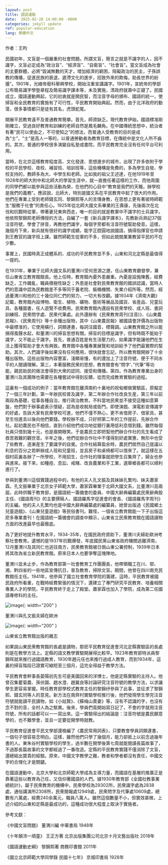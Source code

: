 ```yaml
---
layout: post
title: 國語運動         
date:  2025-02-28 14:00:00 -0000
categories: jekyll update
ref: popular-education
lang: 繁體中文
---
```


作者：王昀

民國初年，文盲是一個嚴重的社會問題。所謂文盲，簡言之就是不識字的人，因不識字，文盲必定成為“政治盲”、“經濟盲”、“自衛盲”、“社會盲”。當文盲成為社會的主要群體，必將“毀滅無數的天才，增加經濟的窮困，阻礙政治的民主，子孫誤教的傳播，促進民族的衰退，遲滯文化的進步，招致外來的欺侮，助長世界的紛擾”。1901年，光緒帝廢科舉興學校，開始注重宣講識字。1901年，宣統帝的學部公布簡易識字學塾章程及簡易識字課本等，未及實施，清政府就壽中正寢了。民國成立，國語運動興起，它的初衷就是開民智，而注音字母的頒布、國語的統一，使掃盲和全民教育的實施有了可行性，平民教育開始興起。然而，由于北洋政府的動蕩，很多事情都只是徒有其名，虎頭蛇尾。

開展平民教育遠不及普通教育簡單。首先，師資缺乏。現代教育伊始，國語標准剛剛確立，受過良好教育和訓練的老師自然是鳳毛麟角。在中國傳統思想中，統治者有著“民可以使由之，不可使知之”的想法，而普通人受教育的目的是成為“士”，“士”是高人一等的，以普通勞動者為教育目標，在傳統中是文化人所不齒的。其次，普通的學校很多演變自私塾或書院，而平民教育完全沒有任何平台可利用。

當時，在北京這樣教育程度高、文化發達、思想進步的城市，出現了許多依附于學校的平民學校、夜校、補習班、培訓班等，這些機構是免費的，多為學生自發、學校支持的，教師多為大、中學生和老師。比如我的祖父王述達，在他1919年至1928年的師大附中和北師大的學習生涯中，就一直擔任著這樣的工作，而他周圍的同學們都以能參與這些活動為榮，在他們的心目中“教育是我們的天職，辦學校是我們的義務”。應該說，北師大，特別是國文系在平民教育中起了很大的作用。他們在專業上受到老師錢玄同、黎錦熙等人的言傳身教，在思想上更有著彼時師範生“服務于社會”的責任心。1925年從北師大國文系畢業的王壽康，先後兩次在北伐和抗戰時從軍，帶著妻兒東奔西走，唯一的目的就是教軍中不識字的士兵識字。他依照黎錦熙老師傳授的方法，自編了一套《新兵識字課本》，先教新兵熟記37個注音符號，學會了拼音，再教他們識字，每個字旁都有注音符號幫助發音。這樣，幾個月下來，新兵就有很好的識字成績，能字正腔圓地說國語，搞得指揮官也申請到王教官的識字班上課。雖然師範生從軍的不多，但如此兢兢業業教習平民的不在少數。

事實上，民國時真正成體系的、成功的平民教育並不多，山東和河北定縣是最值得一提的。

在1931年，畢業于北師大國文系的董渭川受何思源之邀，任山東教育廳督學，兼任山東省立教育館館長。他上任時，教育館內憂外患嚴重。內憂是設施陳舊，經費缺乏，工作雜亂，職員積極性缺乏；外患是社會對民衆教育館的錯誤認識，當時人們的意識中認為民教館差不多等同于養老院、飯桶機關、失業介紹所等。然而，經過董渭川和他的三十幾位同仁們的努力，一切大有改觀。據1934年《濟南大觀》記載，教育館內設博物、衛生、植物、礦物、藝術等展品及國貨、省産品、兒童玩具、各種圖書，任人遊覽不收費用。民衆教育館內還設有民衆學校、成人班、書詞訓練班、民衆問字處、民衆代筆處。此外還辦有《民衆教育周刊(注音)》、《山東農民報》、《民衆周刊》等十余種出版物，其中《山東農民報》被國語會評價為出版物中最標准的，它使用橫行，詞類連書，每詞注國音，標聲調。山東教育館之所以能搞得風聲水起，和董渭川的掃盲思想有關。掃盲的目標是識字，但有時既不能始于識字，又不能止于識字。首先，普通百姓是有生活壓力的，如果識字能讓他們在生活上獲得幫助才會大有興致。教育館中各種專業展覽和培訓給予了他們最實際的幫助。其次，人們識字後如果沒有任何應用，很快就會忘記，所以教育館開辦了十余種出版物。這些出版物內容豐富，淺顯易懂，有的還加上了注音符號，便于不同水平的人閱讀理解。第三，本著服務民衆的思想，教育館會有“問字‘、”代筆“等功能，親民助民的做法會得到大衆的認同、接受和傳播。第四，作為教育專業出身的董渭川及其團隊也需要在各種嘗試中得到反饋，從而完成教育實驗的過程。

這裏有一個成功的例子：當年教育館在離濟南約十裏地的祝甸鄉做實驗區，原擬定了一個三年計劃，第一年辦民校普及識字，第二年辦合作社改良生産，第三年以前兩段為基礎，從事各種自治，推行政治教育。不料當地民衆並不接受這種如意算盤，他們對于辦事處表示懷疑，認為是收稅局或衙門。即使演戲、演電影宣傳識字的好處，告訴大家有民衆學校可進，他們不僅不熱心，更不肯借房子、借家具，甚至生怕進去以後向他們要錢。學校辦不成，只好把第二年的工作提前，先辦合作社。起初農民也不相信，直到介紹他們成功地從銀行裏用低利息借到錢。雖然每個社員只借到幾十元，也是眉開眼笑。于是農民立即把幫他們辦合作社的先生看成了救苦救難的觀世音。半年之後，他們從辦合作社中不僅得到好處實惠，無形中也受了些教育，逐漸産生了要識字的自覺。合作社結算盈余時，農民們居然自己提議以利息的百分之若幹辦成人班和兒童班，並且房子和桌椅都可以借來了。就這樣在五個村莊裏各辦了一所學校，不用招生，合作社的理事就把學生召集齊了，婦女也參與進來。接下來，如種痘、息訟、戒賭、改良農業和手工業，選舉鄉長都可以順利進行了。

參與到董渭川這個實踐過程中的，有他的夫人孔文振及其妹妹孔繁均、妹夫蕭家霖。孔文振畢業于北京女子師範大學，蕭家霖畢業于北師大國文系，比董渭川高兩屆，此時供職于教育部，是國語統一籌備會的委員、中國大辭典編纂處民衆辭典股主任、《國語周刊》的主要撰稿人、國語羅馬字促進會的會長、《國語羅馬字周刊》的主編。他的夫人孔繁均也是中國大辭典編纂處的編纂員，她曾出版過《民國鄉土兒童遊戲》、《山東兒童遊戲》等民俗書刊。難怪，一個省立教育館能一下子出版這麽多專業書刊！在國語統一籌備會的調查中顯示，山東省立民衆教育館在國語讀物方面的改進最早也最徹底。

為了更好地提升教育水平，1934-35年，在國民政府資助下，董渭川夫婦赴歐洲考察社會教育。遺憾的是1937年抗戰爆發，年底國民黨山東省政府機關逃離濟南，12月董渭川及其同仁也逃往南方，民衆教育館被日僞山東公署控制，1939年日本將其改為省立新民教育館。原來日本人也要爭奪這塊陣地。

董渭川並未止步，作為教育部第一社會教育工作團團長，他帶領職工在川、鄂、湘，黔四省的一些地區宣傳抗日，普及教育，掃除文盲。期間，他曾在四川南充民教館任主任。1941年，他參與了國立社會教育學院的籌建，這時，平民教育被國民政府所看重，在戰時經費緊張的情況下，還建立了專門研究平民教育、培養相關專業人才的學院，平民教育終于走上了殿堂。蕭家霖也加入了學院，成為第二任國語專修科的主任。

![image](/assets/imgs/dongweichuan_copule_.jpg "董渭川與孔文振夫婦在歐洲"){: width="200" }

董渭川與孔文振夫婦在歐洲   

![image](/assets/imgs/mingzhong_weekly_.jpg "山東省立教育館出版的雜志"){: width="200" }

山東省立教育館出版的雜志


如果說山東民衆教育館的長處是讀物，那麽平民教育促進會河北定縣實驗區的長處則是在教學方法上。定縣的語文教學實驗開展得比較早。1923年教育部特派員黎錦晖就來推行過國語教育，1930年趙元任也來推行過成人教育，而到1934年，這裏的掃盲階段已證實可縮短至三個月，這完全得益于教學方法。

平民教育會幹事長晏陽初先生可是美國回來的洋博士，他是定縣實驗的主持人。他曾召集瞿菊農、孫伏園、趙水澄、趙冀良等討論研究注音符號的教學方法，以求讓學生更容易掌握。時任教育部學校式教育主任的黎錦纾參與了此事，並征求了黎錦熙、錢玄同等人的意見。新方法在南齊村實驗學校推行後，他們發現學生學完注音符號就能讀平民讀物，如《小姑賢》、《蘇梅山賣妻》等，沒有不認識的字，也沒有念不對的音，全村人為之駭異。後來，學員們竟開始寫日記了，不會的字就用注音符號，所有的話都可以一一寫出來。這一實驗得出的結論是：注音符號是農民願意學的，也不難學會，並且一定要從開學時就教。

平民教育促進會平民文學部還檢編了《農民常用詞表》，只要教會學員詞類連書，一個句子很容易念明白。這樣，雖然他們只學了幾個月，能力卻抵上以前念過幾年書的人。東朱谷村實驗學校的學生，過半數在開學後第七周就能閱讀長篇故事了，不過那長篇故事的文字都經過了一番改造。定縣的平民教育實踐不僅消除了文盲，還總結出寶貴的經驗。原來，中國文字教學之難，教者和學者都沒有責任，中國文字的合理化才是關鍵。

在國語運動中，北京大學和北京師範大學成為主導力量，而國語在基層的推廣正是靠著這些以教育為己任，又信仰著國語的人們。據1930年教育部《全國社教事業總統計》，屬于民衆教育的機構中，民衆學校為29302所，民衆識字處為2838處，通俗講演所2308所，民衆閱報處12949處，民衆問字及代筆處10609處，總數有六萬處，經費240余萬元，職員八萬人。雖然這個數量不小，但實效甚微，上述介紹的山東和定縣是最成功的，這種成功很大程度上取決于實施者。

參考文獻：

《中國文盲問題》 董渭川編  中華書局 1948年

《十年顛沛一頑童》 王正方著  北京出版集團公司北京十月文藝出版社 2018年

《國語運動史綱》 黎錦熙著 商務印書館 2011年

《國立北京師範大學同學錄 民國十七年》 京城印書局 1928年

